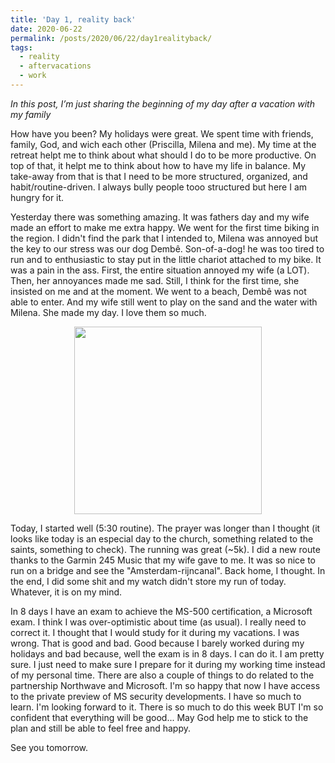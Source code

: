 ```yaml
---
title: 'Day 1, reality back'
date: 2020-06-22
permalink: /posts/2020/06/22/day1realityback/
tags:
  - reality
  - aftervacations
  - work
---
```

*In this post, I’m just sharing the beginning of my day after a vacation with my family*
 
How have you been? My holidays were great. We spent time with friends, family, God, and wich each other (Priscilla, Milena and me). My time at the retreat helpt me to think about what should I do to be more productive. On top of that, it helpt me to think about how to have my life in balance. My take-away from that is that I need to be more structured, organized, and habit/routine-driven. I always bully people tooo structured but here I am hungry for it. 

Yesterday there was something amazing. It was fathers day and my wife made an effort to make me extra happy. We went for the first time biking in the region. I didn't find the park that I intended to, Milena was annoyed but the key to our stress was our dog Dembê. Son-of-a-dog! he was too tired to run and to enthusiastic to stay put in the little chariot attached to my bike. It was a pain in the ass. First, the entire situation annoyed my wife (a LOT). Then, her annoyances made me sad. Still, I think for the first time, she insisted on me and at the moment. We went to a beach, Dembê was not able to enter. And my wife still went to play on the sand and the water with Milena. She made my day. I love them so much. 

<div align='center'><img src="https://lh3.googleusercontent.com/pw/ACtC-3dOpBl3Xnb9kGJlIWRs-HbPobNplQBa8F023q2N1m2xONN12amgo7A_qddzNOLeyUdunXgGA7PKxZJ6my88PgB0-K1NpCu1zCBB802fw0bABd9oXhE18E0h5-As9u6Ko9nvnaEy2GpZARNQSuNLNSdHdQ=w800-h600-no?authuser=0" width="300"/> </div>

Today, I started well (5:30 routine). The prayer was longer than I thought (it looks like today is an especial day to the church, something related to the saints, something to check). The running was great (~5k). I did a new route thanks to the Garmin 245 Music that my wife gave to me. It was so nice to run on a bridge and see the "Amsterdam-rijncanal". Back home, I thought. In the end, I did some shit and my watch didn't store my run of today.  Whatever, it is on my mind.

In 8 days I have an exam to achieve the MS-500 certification, a Microsoft exam. I think I was over-optimistic about time (as usual). I really need to correct it. I thought that I would study for it during my vacations. I was wrong. That is good and bad. Good because I barely worked during my holidays and bad because, well the exam is in 8 days. I can do it. I am pretty sure. I just need to make sure I prepare for it during my working time instead of my personal time. There are also a couple of things to do related to the partnership Northwave and Microsoft. I'm so happy that now I have access to the private preview of MS security developments. I have so much to learn. I'm looking forward to it. There is so much to do this week BUT I'm so confident that everything will be good... May God help me to stick to the plan and still be able to feel free and happy.

See you tomorrow.
